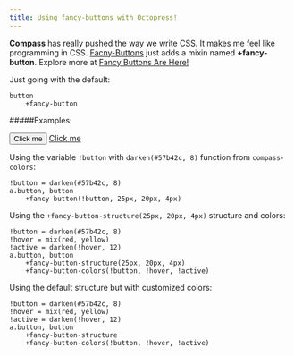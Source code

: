 ```yaml
---
title: Using fancy-buttons with Octopress!
---
```


**Compass** has really pushed the way we write CSS. It makes me feel like programming in CSS. [Facny-Buttons](http://github.com/imathis/fancy-buttons/) just adds a mixin named **+fancy-button**.
Explore more at [Fancy Buttons Are Here!](http://brandonmathis.com/blog/2009/11/19/fancy-buttons-are-here/)

Just going with the default:

    button
        +fancy-button

#####Examples:

<button>Click me</button> <a class="button" href="#">Click me</a>

Using the variable `!button` with `darken(#57b42c, 8)` function from `compass-colors`:

    !button = darken(#57b42c, 8)
    a.button, button
        +fancy-button(!button, 25px, 20px, 4px)

Using the `+fancy-button-structure(25px, 20px, 4px)` structure and colors:

    !button = darken(#57b42c, 8)
    !hover = mix(red, yellow)
    !active = darken(!hover, 12)
    a.button, button
        +fancy-button-structure(25px, 20px, 4px)
        +fancy-button-colors(!button, !hover, !active)

Using the default structure but with customized colors:

    !button = darken(#57b42c, 8)
    !hover = mix(red, yellow)
    !active = darken(!hover, 12)
    a.button, button
        +fancy-button-structure
        +fancy-button-colors(!button, !hover, !active)
